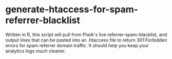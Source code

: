 # generate-htaccess-for-spam-referrer-blacklist
Written in R, this script will pull from Piwik's live referrer-spam-blacklist, and output lines that can be pasted into an .htaccess file to return 301:Forbidden errors for spam referrer domain traffic.  It should help you keep your analytics logs much cleaner.
